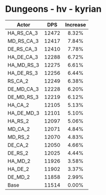 # Dungeons - hv - kyrian
| Actor | DPS | Increase |
|---|:---:|:---:|
|HA_RS_CA_3|12472|8.32%|
|MD_RS_CA_3|12417|7.84%|
|DE_RS_CA_3|12410|7.78%|
|HA_DE_CA_3|12288|6.72%|
|HA_MD_RS_3|12275|6.61%|
|HA_DE_RS_3|12256|6.44%|
|RS_CA_2|12249|6.38%|
|DE_MD_CA_3|12228|6.20%|
|DE_MD_RS_3|12219|6.12%|
|HA_CA_2|12105|5.13%|
|HA_DE_MD_3|12101|5.10%|
|HA_RS_2|12097|5.06%|
|MD_CA_2|12071|4.84%|
|MD_RS_2|12070|4.83%|
|DE_CA_2|12050|4.66%|
|DE_RS_2|12025|4.44%|
|HA_MD_2|11926|3.58%|
|HA_DE_2|11902|3.37%|
|DE_MD_2|11858|2.99%|
|Base|11514|0.00%|
